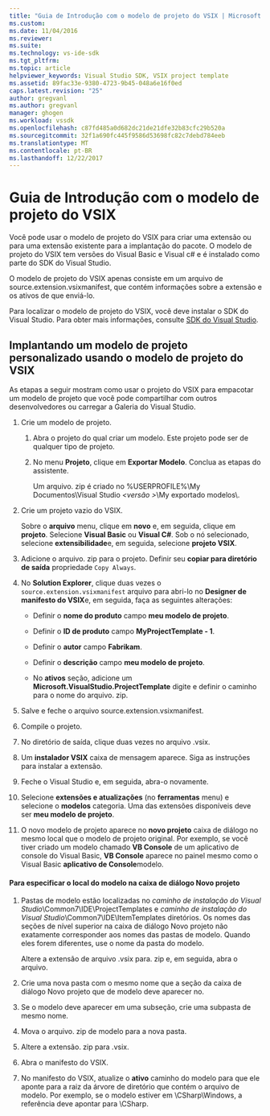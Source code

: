 ```yaml
---
title: "Guia de Introdução com o modelo de projeto do VSIX | Microsoft Docs"
ms.custom: 
ms.date: 11/04/2016
ms.reviewer: 
ms.suite: 
ms.technology: vs-ide-sdk
ms.tgt_pltfrm: 
ms.topic: article
helpviewer_keywords: Visual Studio SDK, VSIX project template
ms.assetid: 89fac33e-9380-4723-9b45-048a6e16f0ed
caps.latest.revision: "25"
author: gregvanl
ms.author: gregvanl
manager: ghogen
ms.workload: vssdk
ms.openlocfilehash: c87fd485a0d682dc21de21dfe32b83cfc29b520a
ms.sourcegitcommit: 32f1a690fc445f9586d53698fc82c7debd784eeb
ms.translationtype: MT
ms.contentlocale: pt-BR
ms.lasthandoff: 12/22/2017
---
```

# <a name="getting-started-with-the-vsix-project-template"></a>Guia de Introdução com o modelo de projeto do VSIX
Você pode usar o modelo de projeto do VSIX para criar uma extensão ou para uma extensão existente para a implantação do pacote. O modelo de projeto do VSIX tem versões do Visual Basic e Visual c# e é instalado como parte do SDK do Visual Studio.  
  
 O modelo de projeto do VSIX apenas consiste em um arquivo de source.extension.vsixmanifest, que contém informações sobre a extensão e os ativos de que enviá-lo.  
  
 Para localizar o modelo de projeto do VSIX, você deve instalar o SDK do Visual Studio. Para obter mais informações, consulte [SDK do Visual Studio](../extensibility/visual-studio-sdk.md).  
  
## <a name="deploying-a-custom-project-template-using-the-vsix-project-template"></a>Implantando um modelo de projeto personalizado usando o modelo de projeto do VSIX  
 As etapas a seguir mostram como usar o projeto do VSIX para empacotar um modelo de projeto que você pode compartilhar com outros desenvolvedores ou carregar a Galeria do Visual Studio.  
  
1.  Crie um modelo de projeto.  
  
    1.  Abra o projeto do qual criar um modelo. Este projeto pode ser de qualquer tipo de projeto.  
  
    2.  No menu **Projeto**, clique em **Exportar Modelo**. Conclua as etapas do assistente.  
  
         Um arquivo. zip é criado no %USERPROFILE%\My Documentos\Visual Studio  *\<versão >*\My exportado modelos\\.  
  
2.  Crie um projeto vazio do VSIX.  
  
     Sobre o **arquivo** menu, clique em **novo** e, em seguida, clique em **projeto**. Selecione **Visual Basic** ou **Visual C#**. Sob o nó selecionado, selecione **extensibilidade**e, em seguida, selecione **projeto VSIX**.  
  
3.  Adicione o arquivo. zip para o projeto. Definir seu **copiar para diretório de saída** propriedade `Copy Always`.  
  
4.  No **Solution Explorer**, clique duas vezes o `source.extension.vsixmanifest` arquivo para abri-lo no **Designer de manifesto do VSIX**e, em seguida, faça as seguintes alterações:  
  
    -   Definir o **nome do produto** campo **meu modelo de projeto**.  
  
    -   Definir o **ID de produto** campo **MyProjectTemplate - 1**.  
  
    -   Definir o **autor** campo **Fabrikam**.  
  
    -   Definir o **descrição** campo **meu modelo de projeto**.  
  
    -   No **ativos** seção, adicione um **Microsoft.VisualStudio.ProjectTemplate** digite e definir o caminho para o nome do arquivo. zip.  
  
5.  Salve e feche o arquivo source.extension.vsixmanifest.  
  
6.  Compile o projeto.  
  
7.  No diretório de saída, clique duas vezes no arquivo .vsix.  
  
8.  Um **instalador VSIX** caixa de mensagem aparece. Siga as instruções para instalar a extensão.  
  
9. Feche o Visual Studio e, em seguida, abra-o novamente.  
  
10. Selecione **extensões e atualizações** (no **ferramentas** menu) e selecione o **modelos** categoria. Uma das extensões disponíveis deve ser **meu modelo de projeto**.  
  
11. O novo modelo de projeto aparece no **novo projeto** caixa de diálogo no mesmo local que o modelo de projeto original. Por exemplo, se você tiver criado um modelo chamado **VB Console** de um aplicativo de console do Visual Basic, **VB Console** aparece no painel mesmo como o Visual Basic **aplicativo de Console**modelo.  
  
#### <a name="to-specify-the-location-of-the-template-in-the-new-project-dialog-box"></a>Para especificar o local do modelo na caixa de diálogo Novo projeto  
  
1.  Pastas de modelo estão localizadas no *caminho de instalação do Visual Studio*\Common7\IDE\ProjectTemplates e *caminho de instalação do Visual Studio*\Common7\IDE\ItemTemplates diretórios. Os nomes das seções de nível superior na caixa de diálogo Novo projeto não exatamente corresponder aos nomes das pastas de modelo. Quando eles forem diferentes, use o nome da pasta do modelo.  
  
     Altere a extensão de arquivo .vsix para. zip e, em seguida, abra o arquivo.  
  
2.  Crie uma nova pasta com o mesmo nome que a seção da caixa de diálogo Novo projeto que de modelo deve aparecer no.  
  
3.  Se o modelo deve aparecer em uma subseção, crie uma subpasta de mesmo nome.  
  
4.  Mova o arquivo. zip de modelo para a nova pasta.  
  
5.  Altere a extensão. zip para .vsix.  
  
6.  Abra o manifesto do VSIX.  
  
7.  No manifesto do VSIX, atualize o **ativo** caminho do modelo para que ele aponte para a raiz da árvore de diretório que contém o arquivo de modelo. Por exemplo, se o modelo estiver em \CSharp\Windows, a referência deve apontar para \CSharp.